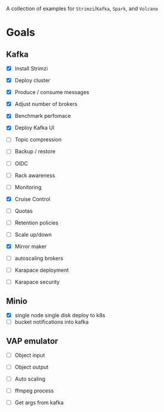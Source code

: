 A collection of examples for `Strimzi`/`Kafka`, `Spark`, and `Volcano`

# Goals

## Kafka 
- [x] Install Strimzi
- [x] Deploy cluster
- [x] Produce / consume messages
- [x] Adjust number of brokers
- [x] Benchmark perfomace
- [x] Deploy Kafka UI


- [ ] Topic compression
- [ ] Backup / restore
- [ ] OIDC
- [ ] Rack awareness

- [ ] Monitoring
- [x] Cruise Control
- [ ] Quotas
- [ ] Retention policies
- [ ] Scale up/down

- [x] Mirror maker
- [ ] autoscaling brokers
- [ ] Karapace deployment
- [ ] Karapace security

## Minio

- [x] single node single disk deploy to k8s
- [ ] bucket notifications into kafka

## VAP emulator

- [ ] Object input
- [ ] Object output
- [ ] Auto scaling
- [ ] ffmpeg process
- [ ] Get args from kafka

